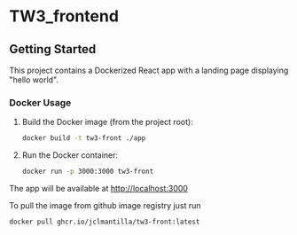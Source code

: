 # TW3_frontend

## Getting Started

This project contains a Dockerized React app with a landing page displaying "hello world".

### Docker Usage

1. Build the Docker image (from the project root):
   ```bash
   docker build -t tw3-front ./app
   ```
2. Run the Docker container:
   ```bash
   docker run -p 3000:3000 tw3-front
   ```

The app will be available at [http://localhost:3000](http://localhost:3000)


To pull the image from github image registry just run
   ```bash
   docker pull ghcr.io/jclmantilla/tw3-front:latest
   ```
